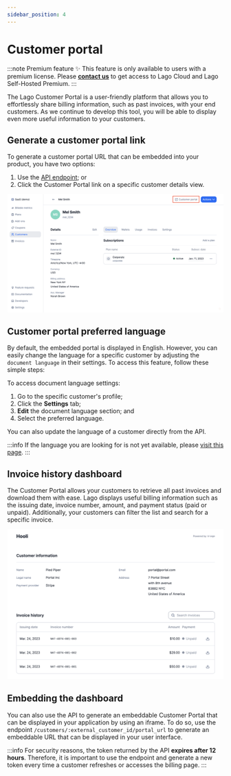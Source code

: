 ```yaml
---
sidebar_position: 4
---
```


# Customer portal
:::note Premium feature ✨
This feature is only available to users with a premium license. Please **[contact us](mailto:hello@getlago.com)** to get access to Lago Cloud and Lago Self-Hosted Premium.
:::

The Lago Customer Portal is a user-friendly platform that allows you to effortlessly share billing information, such as past invoices, with your end customers. As we continue to develop this tool, you will be able to display even more useful information to your customers.

## Generate a customer portal link
To generate a customer portal URL that can be embedded into your product, you have two options:
1. Use the [API endpoint](../../api/customers/customer-portal-url); or
2. Click the Customer Portal link on a specific customer details view.

![Customer portal access](../../../static/img/customer-portal-access.png)

## Customer portal preferred language
By default, the embedded portal is displayed in English. However, you can easily change the language for a specific customer by adjusting the `document language` in their settings. To access this feature, follow these simple steps:

To access document language settings:
1. Go to the specific customer's profile;
2. Click the **Settings** tab;
3. **Edit** the document language section; and
4. Select the preferred language.

You can also update the language of a customer directly from the API.

:::info
If the language you are looking for is not yet available, please [visit this page](../../api/resources/locales).
:::

## Invoice history dashboard
The Customer Portal allows your customers to retrieve all past invoices and download them with ease. Lago displays useful billing information such as the issuing date, invoice number, amount, and payment status (paid or unpaid). Additionally, your customers can filter the list and search for a specific invoice.

![Invoices list - Customer Portal](../../../static/img/customer-portal-invoices-list.png)


## Embedding the dashboard
You can also use the API to generate an embeddable Customer Portal that can be displayed in your application by using an iframe. To do so, use the endpoint `/customers/:external_customer_id/portal_url` to generate an embeddable URL that can be displayed in your user interface.

:::info
For security reasons, the token returned by the API **expires after 12 hours**. Therefore, it is important to use the endpoint and generate a new token every time a customer refreshes or accesses the billing page.
:::
